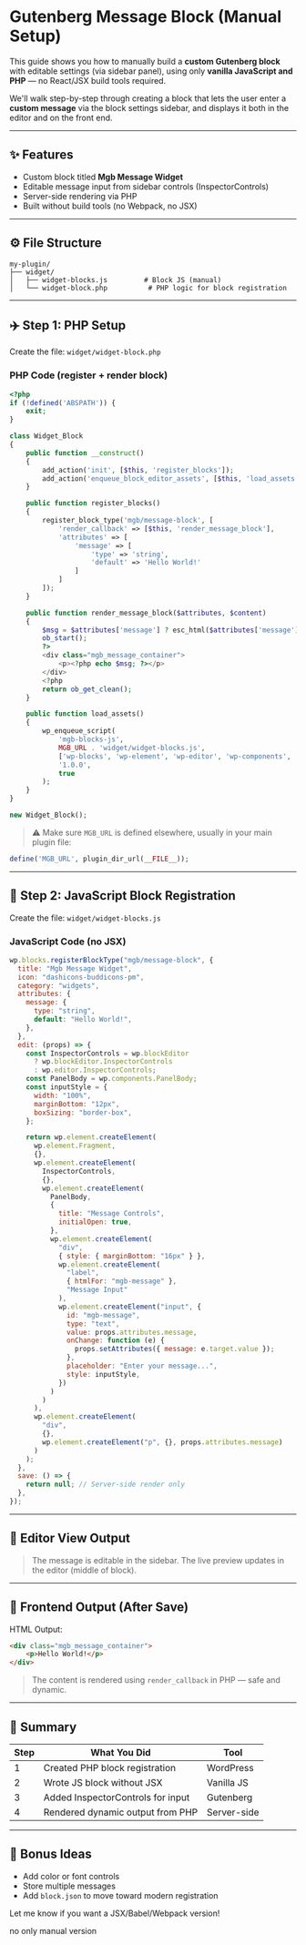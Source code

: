 # Gutenberg Message Block (Manual Setup)

This guide shows you how to manually build a **custom Gutenberg block** with editable settings (via sidebar panel), using only **vanilla JavaScript and PHP** — no React/JSX build tools required.

We'll walk step-by-step through creating a block that lets the user enter a **custom message** via the block settings sidebar, and displays it both in the editor and on the front end.

---

## ✨ Features

- Custom block titled **Mgb Message Widget**
- Editable message input from sidebar controls (InspectorControls)
- Server-side rendering via PHP
- Built without build tools (no Webpack, no JSX)

---

## ⚙️ File Structure

```plaintext
my-plugin/
├── widget/
│   ├── widget-blocks.js         # Block JS (manual)
│   └── widget-block.php          # PHP logic for block registration
```

---

## ✈️ Step 1: PHP Setup

Create the file: `widget/widget-block.php`

### PHP Code (register + render block)

```php
<?php
if (!defined('ABSPATH')) {
    exit;
}

class Widget_Block
{
    public function __construct()
    {
        add_action('init', [$this, 'register_blocks']);
        add_action('enqueue_block_editor_assets', [$this, 'load_assets']);
    }

    public function register_blocks()
    {
        register_block_type('mgb/message-block', [
            'render_callback' => [$this, 'render_message_block'],
            'attributes' => [
                'message' => [
                    'type' => 'string',
                    'default' => 'Hello World!'
                ]
            ]
        ]);
    }

    public function render_message_block($attributes, $content)
    {
        $msg = $attributes['message'] ? esc_html($attributes['message']) : 'Hello World!';
        ob_start();
        ?>
        <div class="mgb_message_container">
            <p><?php echo $msg; ?></p>
        </div>
        <?php
        return ob_get_clean();
    }

    public function load_assets()
    {
        wp_enqueue_script(
            'mgb-blocks-js',
            MGB_URL . 'widget/widget-blocks.js',
            ['wp-blocks', 'wp-element', 'wp-editor', 'wp-components', 'wp-i18n'],
            '1.0.0',
            true
        );
    }
}

new Widget_Block();
```

> ⚠️ Make sure `MGB_URL` is defined elsewhere, usually in your main plugin file:

```php
define('MGB_URL', plugin_dir_url(__FILE__));
```

---

## 🚀 Step 2: JavaScript Block Registration

Create the file: `widget/widget-blocks.js`

### JavaScript Code (no JSX)

```js
wp.blocks.registerBlockType("mgb/message-block", {
  title: "Mgb Message Widget",
  icon: "dashicons-buddicons-pm",
  category: "widgets",
  attributes: {
    message: {
      type: "string",
      default: "Hello World!",
    },
  },
  edit: (props) => {
    const InspectorControls = wp.blockEditor
      ? wp.blockEditor.InspectorControls
      : wp.editor.InspectorControls;
    const PanelBody = wp.components.PanelBody;
    const inputStyle = {
      width: "100%",
      marginBottom: "12px",
      boxSizing: "border-box",
    };

    return wp.element.createElement(
      wp.element.Fragment,
      {},
      wp.element.createElement(
        InspectorControls,
        {},
        wp.element.createElement(
          PanelBody,
          {
            title: "Message Controls",
            initialOpen: true,
          },
          wp.element.createElement(
            "div",
            { style: { marginBottom: "16px" } },
            wp.element.createElement(
              "label",
              { htmlFor: "mgb-message" },
              "Message Input"
            ),
            wp.element.createElement("input", {
              id: "mgb-message",
              type: "text",
              value: props.attributes.message,
              onChange: function (e) {
                props.setAttributes({ message: e.target.value });
              },
              placeholder: "Enter your message...",
              style: inputStyle,
            })
          )
        )
      ),
      wp.element.createElement(
        "div",
        {},
        wp.element.createElement("p", {}, props.attributes.message)
      )
    );
  },
  save: () => {
    return null; // Server-side render only
  },
});
```

---

## 🔺 Editor View Output



> The message is editable in the sidebar. The live preview updates in the editor (middle of block).

---

## 🚩 Frontend Output (After Save)

HTML Output:

```html
<div class="mgb_message_container">
    <p>Hello World!</p>
</div>
```

> The content is rendered using `render_callback` in PHP — safe and dynamic.

---

## 🔎 Summary

| Step | What You Did                      | Tool        |
| ---- | --------------------------------- | ----------- |
| 1    | Created PHP block registration    | WordPress   |
| 2    | Wrote JS block without JSX        | Vanilla JS  |
| 3    | Added InspectorControls for input | Gutenberg   |
| 4    | Rendered dynamic output from PHP  | Server-side |

---

## 🎉 Bonus Ideas

- Add color or font controls
- Store multiple messages
- Add `block.json` to move toward modern registration

Let me know if you want a JSX/Babel/Webpack version!

no only manual version

